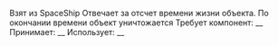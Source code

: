 Взят из SpaceShip
Отвечает за отсчет времени жизни объекта. По окончании времени объект уничтожается
Требует компонент: __
Принимает: __
Использует: __

